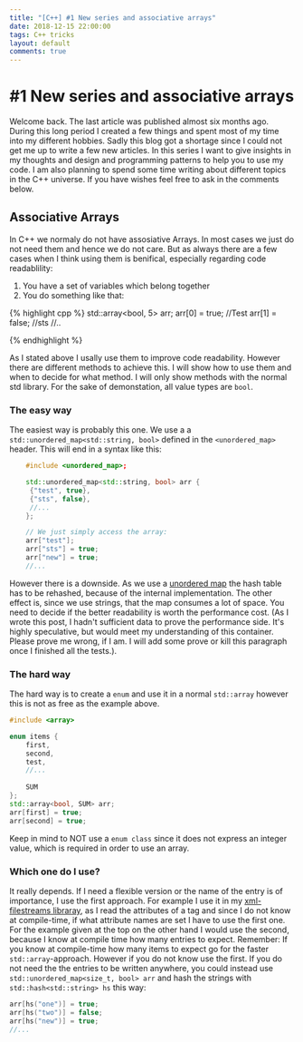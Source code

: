 ```yaml
---
title: "[C++] #1 New series and associative arrays"
date: 2018-12-15 22:00:00
tags: C++ tricks
layout: default
comments: true
---
```


# #1 New series and associative arrays #
Welcome back. The last article was published almost six months ago. During this long period I created a few things and spent most of my time into my different hobbies. Sadly this blog got a shortage since I could not get me up to write a few new articles.
In this series I want to give insights in my thoughts and design and programming patterns to help you to use my code. I am also planning to spend some time writing about different topics in the C++ universe. If you have wishes feel free to ask in the comments below.
## Associative Arrays ##
In C++ we normaly do not have assosiative Arrays. In most cases we just do not need them and hence we do not care. But as always there are a few cases when I think using them is benifical, especially regarding code readablility:

1. You have a set of variables which belong together
2. You do something like that:

{% highlight cpp %}
    std::array<bool, 5> arr;
    arr[0] = true; //Test
    arr[1] = false; //sts
    //..

{% endhighlight %}

As I stated above I usally use them to improve code readability. However there are different methods to achieve this. I will show how to use them and when to decide for what method. I will only show methods with the normal std library. For the sake of demonstation, all value types are `bool`.

### The easy way ###
The easiest way is probably this one. We use a a `std::unordered_map<std::string, bool>` defined in the `<unordered_map>` header. This will end in a syntax like this:
```cpp
    #include <unordered_map>;

    std::unordered_map<std::string, bool> arr {
     {"test", true},
     {"sts", false},
     //...   
    };

    // We just simply access the array:
    arr["test"];
    arr["sts"] = true;
    arr["new"] = true;
    //...

```

However there is a downside. As we use a [unordered map](https://en.cppreference.com/w/cpp/container/unordered_map) the hash table has to be rehashed, because of the internal implementation. The other effect is, since we use strings, that the map consumes a lot of space. You need to decide if the better readability is worth the performance cost. (As I wrote this post, I hadn't sufficient data to prove the performance side. It's highly speculative, but would meet my understanding of this container. Please prove me wrong, if I am. I will add some prove or kill this paragraph once I finished all the tests.).

### The hard way ###
The hard way is to create a `enum` and use it in a normal `std::array` however this is not as free as the example above.
```cpp
#include <array>

enum items {
    first,
    second,
    test,
    //...
    
    SUM
};
std::array<bool, SUM> arr;
arr[first] = true;
arr[second] = true;

```

Keep in mind to NOT use a `enum class` since it does not express an integer value, which is required in order to use an array.

### Which one do I use? ###
It really depends. If I need a flexible version or the name of the entry is of importance, I use the first approach. For example I use it in my [xml-filestreams libraray](https://github.com/HaSa1002/xml-filestreams), as I read the attributes of a tag and since I do not know at compile-time, if what attribute names are set I have to use the first one. For the example given at the top on the other hand I would use the second, because I know at compile time how many entries to expect.
Remember:
If you know at compile-time how many items to expect go for the faster `std::array`-approach. However if you do not know use the first. If you do not need the the entries to be written anywhere, you could instead use `std::unordered_map<size_t, bool> arr` and hash the strings with `std::hash<std::string> hs` this way:

```c
arr[hs("one")] = true;
arr[hs("two")] = false;
arr[hs("new")] = true;
//...
```
